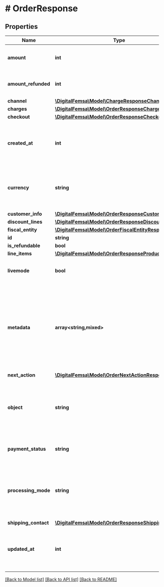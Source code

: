 # # OrderResponse

## Properties

Name | Type | Description | Notes
------------ | ------------- | ------------- | -------------
**amount** | **int** | The total amount to be collected in cents | [optional]
**amount_refunded** | **int** | The total amount refunded in cents | [optional]
**channel** | [**\DigitalFemsa\Model\ChargeResponseChannel**](ChargeResponseChannel.md) |  | [optional]
**charges** | [**\DigitalFemsa\Model\OrderResponseCharges**](OrderResponseCharges.md) |  | [optional]
**checkout** | [**\DigitalFemsa\Model\OrderResponseCheckout**](OrderResponseCheckout.md) |  | [optional]
**created_at** | **int** | The time at which the object was created in seconds since the Unix epoch | [optional]
**currency** | **string** | The three-letter ISO 4217 currency code. The currency of the order. | [optional]
**customer_info** | [**\DigitalFemsa\Model\OrderResponseCustomerInfo**](OrderResponseCustomerInfo.md) |  | [optional]
**discount_lines** | [**\DigitalFemsa\Model\OrderResponseDiscountLines**](OrderResponseDiscountLines.md) |  | [optional]
**fiscal_entity** | [**\DigitalFemsa\Model\OrderFiscalEntityResponse**](OrderFiscalEntityResponse.md) |  | [optional]
**id** | **string** |  | [optional]
**is_refundable** | **bool** |  | [optional]
**line_items** | [**\DigitalFemsa\Model\OrderResponseProducts**](OrderResponseProducts.md) |  | [optional]
**livemode** | **bool** | Whether the object exists in live mode or test mode | [optional]
**metadata** | **array<string,mixed>** | Set of key-value pairs that you can attach to an object. This can be useful for storing additional information about the object in a structured format. | [optional]
**next_action** | [**\DigitalFemsa\Model\OrderNextActionResponse**](OrderNextActionResponse.md) |  | [optional]
**object** | **string** | String representing the object’s type. Objects of the same type share the same value. | [optional]
**payment_status** | **string** | The payment status of the order. | [optional]
**processing_mode** | **string** | Indicates the processing mode for the order, either ecommerce, recurrent or validation. | [optional]
**shipping_contact** | [**\DigitalFemsa\Model\OrderResponseShippingContact**](OrderResponseShippingContact.md) |  | [optional]
**updated_at** | **int** | The time at which the object was last updated in seconds since the Unix epoch | [optional]

[[Back to Model list]](../../README.md#models) [[Back to API list]](../../README.md#endpoints) [[Back to README]](../../README.md)

